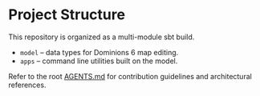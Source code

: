 # Project Structure

This repository is organized as a multi-module sbt build.

- `model` – data types for Dominions 6 map editing.
- `apps` – command line utilities built on the model.

Refer to the root [AGENTS.md](../../AGENTS.md) for contribution guidelines and architectural references.
